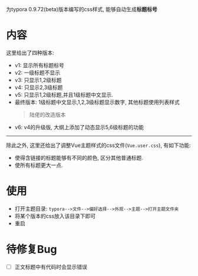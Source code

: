 为typora 0.9.72(beta)版本编写的css样式, 能够自动生成**标题标号**

# 内容
这里给出了四种版本:
* v1: 显示所有标题标号
* v2: 一级标题不显示
* v3: 只显示1,2级标题
* v4: 只显示2,3级标题
* v5: 只显示1,2级标题,并且1级标题中文显示.
* 最终版本: 1级标题中文显示,1,2,3级标题显示数字, 其他标题使用列表样式
    > 陆佬的改造版本
* v6: v4的升级版, 大纲上添加了动态显示5,6级标题的功能

----------
除此之外, 这里还给出了调整Vue主题样式的css文件(`Vue.user.css`), 有如下功能:
* 使得含链接的标题能够有不同的颜色, 区分其他普通标题.
* 使所有标题更大一点.

# 使用
* 打开主题目录: `typora-->文件-->偏好选择-->外观-->主题-->打开主题文件夹`
* 将某个版本的css放入该目录下即可
* 重启

# 待修复Bug
- [ ] 正文标题中有代码时会显示错误